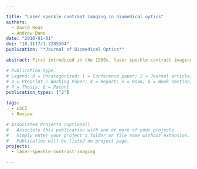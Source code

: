 ```yaml
---

title: "Laser speckle contrast imaging in biomedical optics"
authors:
  - David Boas
  - Andrew Dunn
date: "2010-01-01"
doi: "10.1117/1.3285504"
publication: "*Journal of Biomedical Optics*"

abstract: First introduced in the 1980s, laser speckle contrast imaging is a powerful tool for full-field imaging of blood flow. Recently laser speckle contrast imaging has gained increased attention, in part due to its rapid adoption for blood flow studies in the brain. We review the underlying physics of speckle contrast imaging and discuss recent developments to improve the quantitative accuracy of blood flow measures. We also review applications of laser speckle contrast imaging in neuroscience, dermatology and ophthalmology.

# Publication type.
# Legend: 0 = Uncategorized; 1 = Conference paper; 2 = Journal article;
# 3 = Preprint / Working Paper; 4 = Report; 5 = Book; 6 = Book section;
# 7 = Thesis; 8 = Patent
publication_types: ["2"]

tags:
  - LSCI
  - Review

# Associated Projects (optional)
#   Associate this publication with one or more of your projects.
#   Simply enter your project's folder or file name without extension.
#   Publication will be listed on project page.
projects:
  - laser-speckle-contrast-imaging

---
```

